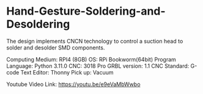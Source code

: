 # Hand-Gesture-Soldering-and-Desoldering
The design implements CNCN technology to control a suction head to solder and desolder SMD components.

Computing Medium: RPI4 (8GB)
OS: RPi Bookworm(64bit)
Program Language: Python 3.11.0
CNC: 3018 Pro
GRBL version: 1.1
CNC Standard: G-code
Text Editor: Thonny
Pick up: Vacuum

Youtube Video Link: https://youtu.be/e9eVaMbWwbo 
